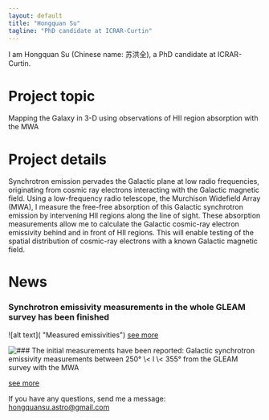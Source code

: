 ```yaml
--- 
layout: default 
title: "Hongquan Su" 
tagline: "PhD candidate at ICRAR-Curtin" 
---
```


I am Hongquan Su (Chinese name: 苏洪全), a PhD candidate at ICRAR-Curtin.                                                 

# Project topic

Mapping the Galaxy in 3-D using observations of HII region absorption with the MWA

# Project details

Synchrotron emission pervades the Galactic plane at low radio frequencies, originating from cosmic ray electrons interacting with the Galactic magnetic field. Using a low-frequency radio telescope, the Murchison Widefield Array (MWA), I measure the free-free absorption of this Galactic synchrotron emission by intervening HII regions along the line of sight. These absorption measurements allow me to calculate the Galactic cosmic-ray electron emissivity behind and in front of HII regions. This will enable testing of the spatial distribution of cosmic-ray electrons with a known Galactic magnetic field.

# News

### Synchrotron emissivity measurements in the whole GLEAM survey has been finished
![alt text]( "Measured emissivities")
[see more](_posts/pub_syn2.md)

<img style="float: left;" src="{{ site.baseurl }}/img/GP_img_three_small.png">
### The initial measurements have been reported:
Galactic synchrotron emissivity measurements between 250° \< l \< 355° from the GLEAM survey with the MWA

[see more](_posts/pub_syn1.md)

If you have any questions, send me a message: hongquansu.astro@gmail.com
